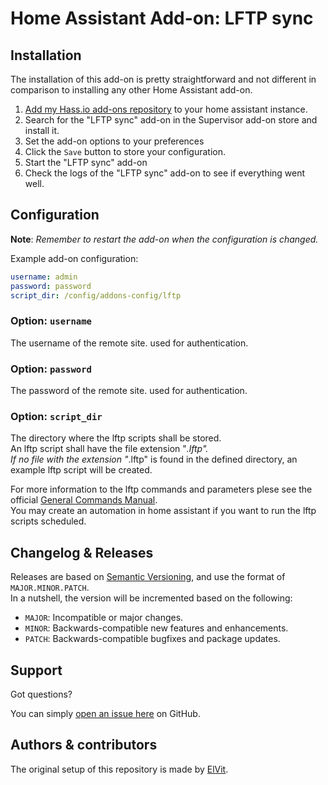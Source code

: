 # Home Assistant Add-on: LFTP sync

## Installation

The installation of this add-on is pretty straightforward and not different in comparison to installing any other Home Assistant add-on.  

1. [Add my Hass.io add-ons repository][repository] to your home assistant instance.  
1. Search for the "LFTP sync" add-on in the Supervisor add-on store and install it.  
1. Set the add-on options to your preferences  
1. Click the `Save` button to store your configuration.  
1. Start the "LFTP sync" add-on  
1. Check the logs of the "LFTP sync" add-on to see if everything went well.  

## Configuration

**Note**: _Remember to restart the add-on when the configuration is changed._

Example add-on configuration:  

```yaml
username: admin
password: password
script_dir: /config/addons-config/lftp
```

### Option: `username`

The username of the remote site. used for authentication.  

### Option: `password`

The password of the remote site. used for authentication.  

### Option: `script_dir`

The directory where the lftp scripts shall be stored.  
An lftp script shall have the file extension "*.lftp".  
If no file with the extension "*.lftp" is found in the defined directory, an example lftp script will be created.  

For more information to the lftp commands and parameters plese see the official [General Commands Manual][lftp].  
You may create an automation in home assistant if you want to run the lftp scripts scheduled.  

## Changelog & Releases

Releases are based on [Semantic Versioning][semver], and use the format of `MAJOR.MINOR.PATCH`.  
In a nutshell, the version will be incremented based on the following:  

- `MAJOR`: Incompatible or major changes.  
- `MINOR`: Backwards-compatible new features and enhancements.  
- `PATCH`: Backwards-compatible bugfixes and package updates.  

## Support

Got questions?

You can simply [open an issue here][issue] on GitHub.  

## Authors & contributors

The original setup of this repository is made by [ElVit][elvit].  


[lftp]: https://lftp.yar.ru/lftp-man.html
[elvit]: https://github.com/elvit
[issue]: https://github.com/elvit/hassio-addons/issues
[semver]: https://semver.org/lang/de/spec/v2.0.0.html
[repository]: https://github.com/elvit/hassio-addons
